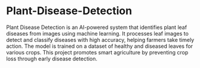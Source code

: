 # Plant-Disease-Detection
Plant Disease Detection is an AI-powered system that identifies plant leaf diseases from images using machine learning.
It processes leaf images to detect and classify diseases with high accuracy, helping farmers take timely action.
The model is trained on a dataset of healthy and diseased leaves for various crops.
This project promotes smart agriculture by preventing crop loss through early disease detection.
